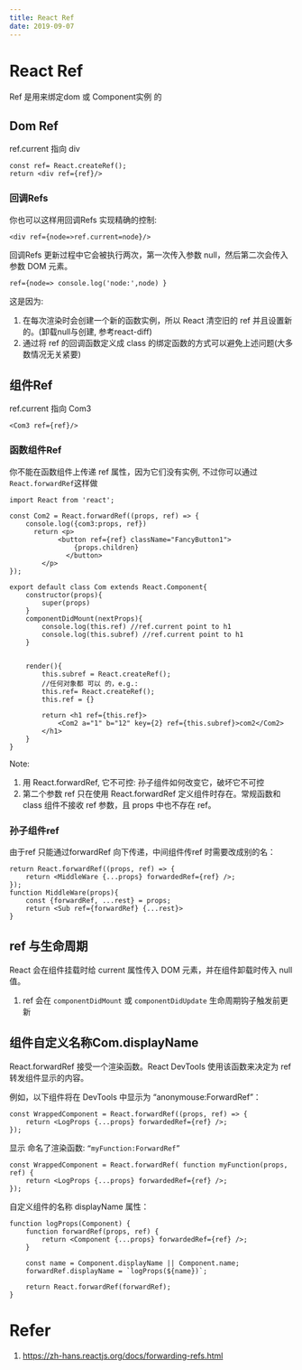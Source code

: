 ```yaml
---
title: React Ref
date: 2019-09-07
---
```

# React Ref
Ref 是用来绑定dom 或 Component实例 的

## Dom Ref
ref.current 指向 div

    const ref= React.createRef();
    return <div ref={ref}/>

### 回调Refs
你也可以这样用回调Refs 实现精确的控制:

    <div ref={node=>ref.current=node}/>

回调Refs 更新过程中它会被执行两次，第一次传入参数 null，然后第二次会传入参数 DOM 元素。

    ref={node=> console.log('node:',node) }

这是因为:
1. 在每次渲染时会创建一个新的函数实例，所以 React 清空旧的 ref 并且设置新的。(卸载null与创建, 参考react-diff)
2. 通过将 ref 的回调函数定义成 class 的绑定函数的方式可以避免上述问题(大多数情况无关紧要)


## 组件Ref
ref.current 指向 Com3

    <Com3 ref={ref}/>

### 函数组件Ref
你不能在函数组件上传递 ref 属性，因为它们没有实例,
不过你可以通过`React.forwardRef`这样做

    import React from 'react';

    const Com2 = React.forwardRef((props, ref) => {
        console.log({com3:props, ref})
          return <p>
                <button ref={ref} className="FancyButton1">
                    {props.children}
                  </button>
            </p>
    });

    export default class Com extends React.Component{
        constructor(props){
            super(props)
        }
        componentDidMount(nextProps){
            console.log(this.ref) //ref.current point to h1
            console.log(this.subref) //ref.current point to h1
        }


        render(){
            this.subref = React.createRef();
            //任何对象都 可以 的，e.g.: 
            this.ref= React.createRef();
            this.ref = {}

            return <h1 ref={this.ref}>
                <Com2 a="1" b="12" key={2} ref={this.subref}>com2</Com2>
            </h1>
        }
    }

Note:
1. 用 React.forwardRef, 它不可控: 孙子组件如何改变它，破坏它不可控
1. 第二个参数 ref 只在使用 React.forwardRef 定义组件时存在。常规函数和 class 组件不接收 ref 参数，且 props 中也不存在 ref。

### 孙子组件ref
由于ref 只能通过forwardRef 向下传递，中间组件传ref 时需要改成别的名：

    return React.forwardRef((props, ref) => {
        return <MiddleWare {...props} forwardedRef={ref} />;
    });
    function MiddleWare(props){
        const {forwardRef, ...rest} = props;
        return <Sub ref={forwardRef} {...rest}>
    }

## ref 与生命周期
React 会在组件挂载时给 current 属性传入 DOM 元素，并在组件卸载时传入 null 值。
1. ref 会在 `componentDidMount` 或 `componentDidUpdate` 生命周期钩子触发前更新

## 组件自定义名称Com.displayName
React.forwardRef 接受一个渲染函数。React DevTools 使用该函数来决定为 ref 转发组件显示的内容。

例如，以下组件将在 DevTools 中显示为 “anonymouse:ForwardRef”：

    const WrappedComponent = React.forwardRef((props, ref) => {
        return <LogProps {...props} forwardedRef={ref} />;
    });

显示 命名了渲染函数: `“myFunction:ForwardRef”`

    const WrappedComponent = React.forwardRef( function myFunction(props, ref) {
        return <LogProps {...props} forwardedRef={ref} />;
    });

自定义组件的名称 displayName 属性：

    function logProps(Component) {
        function forwardRef(props, ref) {
            return <Component {...props} forwardedRef={ref} />;
        }

        const name = Component.displayName || Component.name;
        forwardRef.displayName = `logProps(${name})`;

        return React.forwardRef(forwardRef);
    }

# Refer
1. https://zh-hans.reactjs.org/docs/forwarding-refs.html